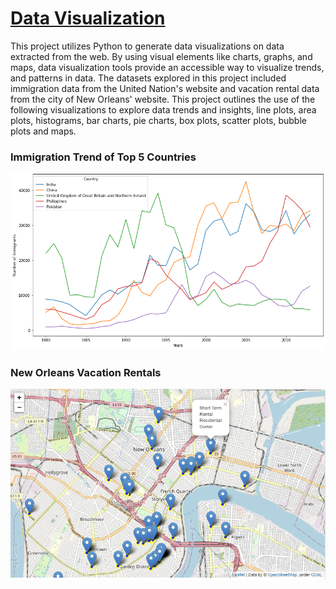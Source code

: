 # [Data Visualization](https://colab.research.google.com/github/dandersonghub/Data-Visualization/blob/main/Data_Visualization.ipynb)
This project utilizes Python to generate data visualizations on data extracted from the web. By using visual elements like charts, graphs, and maps, data visualization tools provide an accessible way to visualize trends, and patterns in data. The datasets explored in this project included immigration data from the United Nation's website and vacation rental data from the city of New Orleans' website. This project outlines the use of the following visualizations to explore data trends and insights, line plots, area plots, histograms, bar charts, pie charts, box plots, scatter plots, bubble plots and maps. 

### Immigration Trend of Top 5 Countries
![](https://github.com/dandersonghub/Data-Visualization/blob/main/Line%20Plot2.png)

### New Orleans Vacation Rentals
![](https://github.com/dandersonghub/Data-Visualization/blob/main/NOLA_Map3.png)

